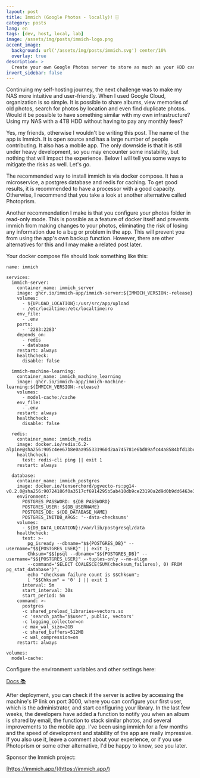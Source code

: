 ```yaml
---
layout: post
title: Immich (Google Photos - locally)! 🗄️
category: posts
lang: en
tags: [dev, host, local, lab]
image: /assets/img/posts/immich-logo.png
accent_image: 
  background: url('/assets/img/posts/immich.svg') center/10%
  overlay: true
description: >
  Create your own Google Photos server to store as much as your HDD can!
invert_sidebar: false
---
```


Continuing my self-hosting journey, the next challenge was to make my NAS more intuitive and user-friendly. When I used Google Cloud, organization is so simple. It is possible to share albums, view memories of old photos, search for photos by location and even find duplicate photos. Would it be possible to have something similar with my own infrastructure? Using my NAS with a 4TB HDD without having to pay any monthly fees?

Yes, my friends, otherwise I wouldn't be writing this post. The name of the app is Immich. It is open source and has a large number of people contributing. It also has a mobile app. The only downside is that it is still under heavy development, so you may encounter some instability, but nothing that will impact the experience. Below I will tell you some ways to mitigate the risks as well. Let's go.

The recommended way to install immich is via docker compose. It has a microservice, a postgres database and redis for caching. To get good results, it is recommended to have a processor with a good capacity. Otherwise, I recommend that you take a look at another alternative called Photoprism.

Another recommendation I make is that you configure your photos folder in read-only mode. This is possible as a feature of docker itself and prevents immich from making changes to your photos, eliminating the risk of losing any information due to a bug or problem in the app. This will prevent you from using the app's own backup function. However, there are other alternatives for this and I may make a related post later.

Your docker compose file should look something like this:


```
name: immich

services:
  immich-server:
    container_name: immich_server
    image: ghcr.io/immich-app/immich-server:${IMMICH_VERSION:-release}
    volumes:
      - ${UPLOAD_LOCATION}:/usr/src/app/upload
      - /etc/localtime:/etc/localtime:ro
    env_file:
      - .env
    ports:
      - '2283:2283'
    depends_on:
      - redis
      - database
    restart: always
    healthcheck:
      disable: false

  immich-machine-learning:
    container_name: immich_machine_learning
    image: ghcr.io/immich-app/immich-machine-learning:${IMMICH_VERSION:-release}
    volumes:
      - model-cache:/cache
    env_file:
      - .env
    restart: always
    healthcheck:
      disable: false

  redis:
    container_name: immich_redis
    image: docker.io/redis:6.2-alpine@sha256:905c4ee67b8e0aa955331960d2aa745781e6bd89afc44a8584bfd13bc890f0ae
    healthcheck:
      test: redis-cli ping || exit 1
    restart: always

  database:
    container_name: immich_postgres
    image: docker.io/tensorchord/pgvecto-rs:pg14-v0.2.0@sha256:90724186f0a3517cf6914295b5ab410db9ce23190a2d9d0b9dd6463e3fa298f0
    environment:
      POSTGRES_PASSWORD: ${DB_PASSWORD}
      POSTGRES_USER: ${DB_USERNAME}
      POSTGRES_DB: ${DB_DATABASE_NAME}
      POSTGRES_INITDB_ARGS: '--data-checksums'
    volumes:
      - ${DB_DATA_LOCATION}:/var/lib/postgresql/data
    healthcheck:
      test: >-
        pg_isready --dbname="$${POSTGRES_DB}" --username="$${POSTGRES_USER}" || exit 1;
        Chksum="$$(psql --dbname="$${POSTGRES_DB}" --username="$${POSTGRES_USER}" --tuples-only --no-align
        --command='SELECT COALESCE(SUM(checksum_failures), 0) FROM pg_stat_database')";
        echo "checksum failure count is $$Chksum";
        [ "$$Chksum" = '0' ] || exit 1
      interval: 5m
      start_interval: 30s
      start_period: 5m
    command: >-
      postgres
      -c shared_preload_libraries=vectors.so
      -c 'search_path="$$user", public, vectors'
      -c logging_collector=on
      -c max_wal_size=2GB
      -c shared_buffers=512MB
      -c wal_compression=on
    restart: always

volumes:
  model-cache:
```

Configure the environment variables and other settings here:

[Docs 📚](https://immich.app/docs/install/docker-compose)

After deployment, you can check if the server is active by accessing the machine's IP link on port 3000, where you can configure your first user, which is the administrator, and start configuring your library. In the last few weeks, the developers have added a function to notify you when an album is shared by email, the function to stack similar photos, and several improvements to the mobile app. I've been using immich for a few months and the speed of development and stability of the app are really impressive. If you also use it, leave a comment about your experience, or if you use Photoprism or some other alternative, I'd be happy to know, see you later.

Sponsor the Immich project:

[https://immich.app/](https://immich.app/)